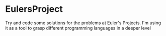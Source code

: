 # EulersProject
Try and code some solutions for the problems at Euler's Projects. I'm using it as a tool to grasp different programming languages in a deeper level
